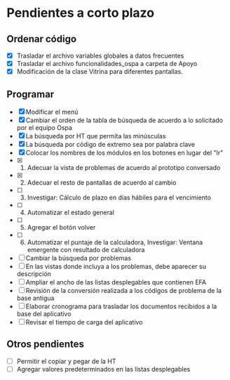 # Pendientes a corto plazo

## Ordenar código
- [x] Trasladar el archivo variables globales a datos frecuentes
- [x] Trasladar el archivo funcionalidades_ospa a carpeta de Apoyo
- [x] Modificación de la clase Vitrina para diferentes pantallas.

## Programar
- [x] Modificar el menú
- [x] Cambiar el orden de la tabla de búsqueda de acuerdo a lo solicitado por el equipo Ospa
- [x] La búsqueda por HT que permita las minúsculas
- [x] La búsqueda por código de extremo sea por palabra clave
- [x] Colocar los nombres de los módulos en los botones en lugar del "Ir"
- [x] 1) Adecuar la vista de problemas de acuerdo al prototipo conversado
- [x] 2) Adecuar el resto de pantallas de acuerdo al cambio
- [ ] 3) Investigar: Cálculo de plazo en días hábiles para el vencimiento
- [ ] 4) Automatizar el estado general
- [ ] 5) Agregar el botón volver
- [ ] 6) Automatizar el puntaje de la calculadora, Investigar: Ventana emergente con resultado de calculadora
- [ ] Cambiar la búsqueda por problemas
- [ ] En las vistas donde incluya a los problemas, debe aparecer su descripción
- [ ] Ampliar el ancho de las listas desplegables que contienen EFA
- [ ] Revisión de la conversión realizada a los códigos de problema de la base antigua
- [ ] Elaborar cronograma para trasladar los documentos recibidos a la base del aplicativo
- [ ] Revisar el tiempo de carga del aplicativo

## Otros pendientes
- [ ] Permitir el copiar y pegar de la HT
- [ ] Agregar valores predeterminados en las listas desplegables

